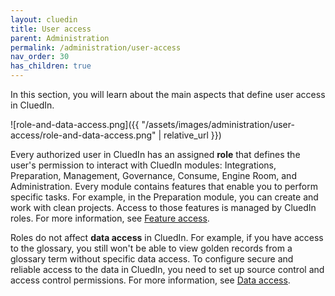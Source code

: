 ```yaml
---
layout: cluedin
title: User access
parent: Administration
permalink: /administration/user-access
nav_order: 30
has_children: true
---
```


In this section, you will learn about the main aspects that define user access in CluedIn.

![role-and-data-access.png]({{ "/assets/images/administration/user-access/role-and-data-access.png" | relative_url }})

Every authorized user in CluedIn has an assigned **role** that defines the user's permission to interact with CluedIn modules: Integrations, Preparation, Management, Governance, Consume, Engine Room, and Administration. Every module contains features that enable you to perform specific tasks. For example, in the Preparation module, you can create and work with clean projects. Access to those features is managed by CluedIn roles. For more information, see [Feature access](/administration/user-access/feature-access).

Roles do not affect **data access** in CluedIn. For example, if you have access to the glossary, you still won't be able to view golden records from a glossary term without specific data access. To configure secure and reliable access to the data in CluedIn, you need to set up source control and access control permissions. For more information, see [Data access](/administration/user-access/data-access).